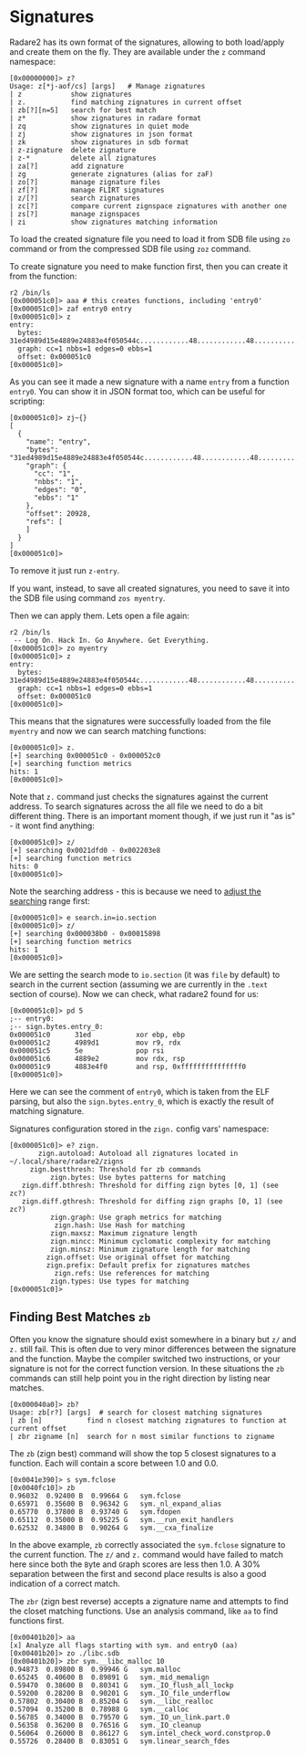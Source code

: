 # Signatures

Radare2 has its own format of the signatures, allowing to both load/apply and
create them on the fly. They are available under the `z` command namespace:

```
[0x00000000]> z?
Usage: z[*j-aof/cs] [args]   # Manage zignatures
| z            show zignatures
| z.           find matching zignatures in current offset
| zb[?][n=5]   search for best match
| z*           show zignatures in radare format
| zq           show zignatures in quiet mode
| zj           show zignatures in json format
| zk           show zignatures in sdb format
| z-zignature  delete zignature
| z-*          delete all zignatures
| za[?]        add zignature
| zg           generate zignatures (alias for zaF)
| zo[?]        manage zignature files
| zf[?]        manage FLIRT signatures
| z/[?]        search zignatures
| zc[?]        compare current zignspace zignatures with another one
| zs[?]        manage zignspaces
| zi           show zignatures matching information
```
To load the created signature file you need to load it from SDB file using `zo` command or
from the compressed SDB file using `zoz` command.

To create signature you need to make function first, then you can create it from the function:
```
r2 /bin/ls
[0x000051c0]> aaa # this creates functions, including 'entry0'
[0x000051c0]> zaf entry0 entry
[0x000051c0]> z
entry:
  bytes: 31ed4989d15e4889e24883e4f050544c............48............48............ff..........f4
  graph: cc=1 nbbs=1 edges=0 ebbs=1
  offset: 0x000051c0
[0x000051c0]>
```
As you can see it made a new signature with a name `entry` from a function `entry0`.
You can show it in JSON format too, which can be useful for scripting:
```
[0x000051c0]> zj~{}
[
  {
    "name": "entry",
    "bytes": "31ed4989d15e4889e24883e4f050544c............48............48............ff..........f4",
    "graph": {
      "cc": "1",
      "nbbs": "1",
      "edges": "0",
      "ebbs": "1"
    },
    "offset": 20928,
    "refs": [
    ]
  }
]
[0x000051c0]>
```
To remove it just run `z-entry`.

If you want, instead, to save all created signatures, you need to save it into the SDB file using command `zos myentry`.

Then we can apply them. Lets open a file again:
```
r2 /bin/ls
 -- Log On. Hack In. Go Anywhere. Get Everything.
[0x000051c0]> zo myentry
[0x000051c0]> z
entry:
  bytes: 31ed4989d15e4889e24883e4f050544c............48............48............ff..........f4
  graph: cc=1 nbbs=1 edges=0 ebbs=1
  offset: 0x000051c0
[0x000051c0]>
```
This means that the signatures were successfully loaded from the file `myentry` and now we can
search matching functions:
```
[0x000051c0]> z.
[+] searching 0x000051c0 - 0x000052c0
[+] searching function metrics
hits: 1
[0x000051c0]>
```
Note that `z.` command just checks the signatures against the current address.
To search signatures across the all file we need to do a bit different thing.
There is an important moment though, if we just run it "as is" - it wont find anything:
```
[0x000051c0]> z/
[+] searching 0x0021dfd0 - 0x002203e8
[+] searching function metrics
hits: 0
[0x000051c0]>
```
Note the searching address - this is because we need to [adjust the searching](../search_bytes/configurating_the_search.md) range first:
```
[0x000051c0]> e search.in=io.section
[0x000051c0]> z/
[+] searching 0x000038b0 - 0x00015898
[+] searching function metrics
hits: 1
[0x000051c0]>
```
We are setting the search mode to `io.section` (it was `file` by default) to search in the current
section (assuming we are currently in the `.text` section of course).
Now we can check, what radare2 found for us:
```
[0x000051c0]> pd 5
;-- entry0:
;-- sign.bytes.entry_0:
0x000051c0      31ed           xor ebp, ebp
0x000051c2      4989d1         mov r9, rdx
0x000051c5      5e             pop rsi
0x000051c6      4889e2         mov rdx, rsp
0x000051c9      4883e4f0       and rsp, 0xfffffffffffffff0
[0x000051c0]>
```
Here we can see the comment of `entry0`, which is taken from the ELF parsing, but also the
`sign.bytes.entry_0`, which is exactly the result of matching signature.

Signatures configuration stored in the `zign.` config vars' namespace:
```
[0x000051c0]> e? zign.
       zign.autoload: Autoload all zignatures located in ~/.local/share/radare2/zigns
     zign.bestthresh: Threshold for zb commands
          zign.bytes: Use bytes patterns for matching
   zign.diff.bthresh: Threshold for diffing zign bytes [0, 1] (see zc?)
   zign.diff.gthresh: Threshold for diffing zign graphs [0, 1] (see zc?)
          zign.graph: Use graph metrics for matching
           zign.hash: Use Hash for matching
          zign.maxsz: Maximum zignature length
          zign.mincc: Minimum cyclomatic complexity for matching
          zign.minsz: Minimum zignature length for matching
         zign.offset: Use original offset for matching
         zign.prefix: Default prefix for zignatures matches
           zign.refs: Use references for matching
          zign.types: Use types for matching
[0x000051c0]>
```

## Finding Best Matches `zb`

Often you know the signature should exist somewhere in a binary but `z/` and
`z.` still fail. This is often due to very minor differences between the
signature and the function. Maybe the compiler switched two instructions, or
your signature is not for the correct function version. In these situations the
`zb` commands can still help point you in the right direction by listing near
matches.

```
[0x000040a0]> zb?
Usage: zb[r?] [args]  # search for closest matching signatures
| zb [n]           find n closest matching zignatures to function at current offset
| zbr zigname [n]  search for n most similar functions to zigname
```

The `zb` (zign best) command will show the top 5 closest signatures to a
function. Each will contain a score between 1.0 and 0.0.

```
[0x0041e390]> s sym.fclose
[0x0040fc10]> zb
0.96032  0.92400 B  0.99664 G   sym.fclose
0.65971  0.35600 B  0.96342 G   sym._nl_expand_alias
0.65770  0.37800 B  0.93740 G   sym.fdopen
0.65112  0.35000 B  0.95225 G   sym.__run_exit_handlers
0.62532  0.34800 B  0.90264 G   sym.__cxa_finalize
```

In the above example, `zb` correctly associated the `sym.fclose` signature to
the current function. The `z/` and `z.` command would have failed to match here
since both the `B`yte and `G`raph scores are less then 1.0. A 30% separation
between the first and second place results is also a good indication of a
correct match.

The `zbr` (zign best reverse) accepts a zignature name and attempts to find the
closet matching functions. Use an analysis command, like `aa` to find functions
first.

```
[0x00401b20]> aa
[x] Analyze all flags starting with sym. and entry0 (aa)
[0x00401b20]> zo ./libc.sdb
[0x00401b20]> zbr sym.__libc_malloc 10
0.94873  0.89800 B  0.99946 G   sym.malloc
0.65245  0.40600 B  0.89891 G   sym._mid_memalign
0.59470  0.38600 B  0.80341 G   sym._IO_flush_all_lockp
0.59200  0.28200 B  0.90201 G   sym._IO_file_underflow
0.57802  0.30400 B  0.85204 G   sym.__libc_realloc
0.57094  0.35200 B  0.78988 G   sym.__calloc
0.56785  0.34000 B  0.79570 G   sym._IO_un_link.part.0
0.56358  0.36200 B  0.76516 G   sym._IO_cleanup
0.56064  0.26000 B  0.86127 G   sym.intel_check_word.constprop.0
0.55726  0.28400 B  0.83051 G   sym.linear_search_fdes
```
